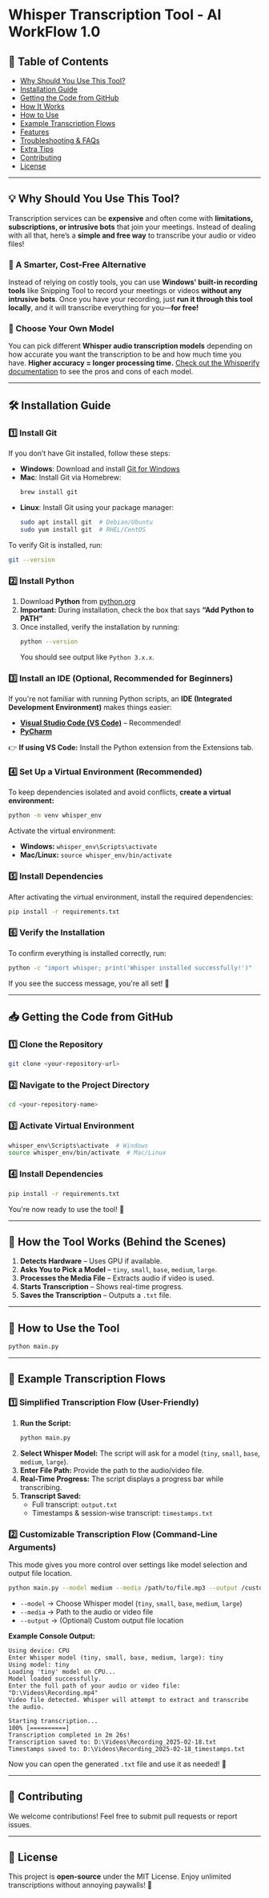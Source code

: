 # Whisper Transcription Tool - AI WorkFlow 1.0

## 📖 Table of Contents

- [Why Should You Use This Tool?](#why-should-you-use-this-tool)
- [Installation Guide](#installation-guide)
- [Getting the Code from GitHub](#getting-the-code-from-github)
- [How It Works](#how-the-tool-works-behind-the-scenes)
- [How to Use](#how-to-use-the-tool)
- [Example Transcription Flows](#example-transcription-flows)
- [Features](#features)
- [Troubleshooting & FAQs](#troubleshooting--faqs)
- [Extra Tips](#extra-tips)
- [Contributing](#contributing)
- [License](#license)

---

## 💡 Why Should You Use This Tool?

Transcription services can be **expensive** and often come with **limitations, subscriptions, or intrusive bots** that join your meetings. Instead of dealing with all that, here’s a **simple and free way** to transcribe your audio or video files!

### 🎤 A Smarter, Cost-Free Alternative

Instead of relying on costly tools, you can use **Windows' built-in recording tools** like Snipping Tool to record your meetings or videos **without any intrusive bots**. Once you have your recording, just **run it through this tool locally**, and it will transcribe everything for you—**for free!**

### 🎯 Choose Your Own Model

You can pick different **Whisper audio transcription models** depending on how accurate you want the transcription to be and how much time you have. **Higher accuracy = longer processing time.** [Check out the Whisperify documentation](https://github.com/openai/whisper) to see the pros and cons of each model.

---

## 🛠️ Installation Guide

### 1️⃣ Install Git

If you don’t have Git installed, follow these steps:
- **Windows**: Download and install [Git for Windows](https://git-scm.com/downloads)
- **Mac**: Install Git via Homebrew:
  ```sh
  brew install git
  ```
- **Linux**: Install Git using your package manager:
  ```sh
  sudo apt install git  # Debian/Ubuntu
  sudo yum install git  # RHEL/CentOS
  ```

To verify Git is installed, run:
```sh
git --version
```

### 2️⃣ Install Python

1. Download **Python** from [python.org](https://www.python.org/)
2. **Important:** During installation, check the box that says **“Add Python to PATH”**
3. Once installed, verify the installation by running:
   ```sh
   python --version
   ```
   You should see output like `Python 3.x.x`.

### 3️⃣ Install an IDE (Optional, Recommended for Beginners)

If you're not familiar with running Python scripts, an **IDE (Integrated Development Environment)** makes things easier:

- **[Visual Studio Code (VS Code)](https://code.visualstudio.com/)** – Recommended!
- **[PyCharm](https://www.jetbrains.com/pycharm/)**

👉 **If using VS Code:** Install the Python extension from the Extensions tab.

### 4️⃣ Set Up a Virtual Environment (Recommended)

To keep dependencies isolated and avoid conflicts, **create a virtual environment:**

```sh
python -m venv whisper_env
```

Activate the virtual environment:
- **Windows:** `whisper_env\Scripts\activate`
- **Mac/Linux:** `source whisper_env/bin/activate`

### 5️⃣ Install Dependencies

After activating the virtual environment, install the required dependencies:

```sh
pip install -r requirements.txt
```

### 6️⃣ Verify the Installation

To confirm everything is installed correctly, run:

```sh
python -c "import whisper; print('Whisper installed successfully!')"
```

If you see the success message, you're all set! 🚀

---

## 📥 Getting the Code from GitHub

### 1️⃣ Clone the Repository

```sh
git clone <your-repository-url>
```

### 2️⃣ Navigate to the Project Directory

```sh
cd <your-repository-name>
```

### 3️⃣ Activate Virtual Environment

```sh
whisper_env\Scripts\activate  # Windows
source whisper_env/bin/activate  # Mac/Linux
```

### 4️⃣ Install Dependencies

```sh
pip install -r requirements.txt
```

You're now ready to use the tool! 🚀

---

## 🚀 How the Tool Works (Behind the Scenes)

1. **Detects Hardware** – Uses GPU if available.
2. **Asks You to Pick a Model** – `tiny`, `small`, `base`, `medium`, `large`.
3. **Processes the Media File** – Extracts audio if video is used.
4. **Starts Transcription** – Shows real-time progress.
5. **Saves the Transcription** – Outputs a `.txt` file.

---

## 🎯 How to Use the Tool

```sh
python main.py
```

---

## 📝 Example Transcription Flows

### **1️⃣ Simplified Transcription Flow** (User-Friendly)
1. **Run the Script:**
   ```sh
   python main.py
   ```
2. **Select Whisper Model:** The script will ask for a model (`tiny`, `small`, `base`, `medium`, `large`).
3. **Enter File Path:** Provide the path to the audio/video file.
4. **Real-Time Progress:** The script displays a progress bar while transcribing.
5. **Transcript Saved:**
   - Full transcript: `output.txt`
   - Timestamps & session-wise transcript: `timestamps.txt`

### **2️⃣ Customizable Transcription Flow (Command-Line Arguments)**
This mode gives you more control over settings like model selection and output file location.

```sh
python main.py --model medium --media /path/to/file.mp3 --output /custom/path/output.txt
```
- `--model` → Choose Whisper model (`tiny`, `small`, `base`, `medium`, `large`)
- `--media` → Path to the audio or video file
- `--output` → (Optional) Custom output file location

**Example Console Output:**
```
Using device: CPU
Enter Whisper model (tiny, small, base, medium, large): tiny
Using model: tiny
Loading 'tiny' model on CPU...
Model loaded successfully.
Enter the full path of your audio or video file: "D:\Videos\Recording.mp4"
Video file detected. Whisper will attempt to extract and transcribe the audio.

Starting transcription...
100% [==========]  
Transcription completed in 2m 26s!
Transcription saved to: D:\Videos\Recording_2025-02-18.txt
Timestamps saved to: D:\Videos\Recording_2025-02-18_timestamps.txt
```

Now you can open the generated `.txt` file and use it as needed! 🚀

---

## 🤝 Contributing

We welcome contributions! Feel free to submit pull requests or report issues.

---

## 📜 License

This project is **open-source** under the MIT License. Enjoy unlimited transcriptions without annoying paywalls! 🚀
